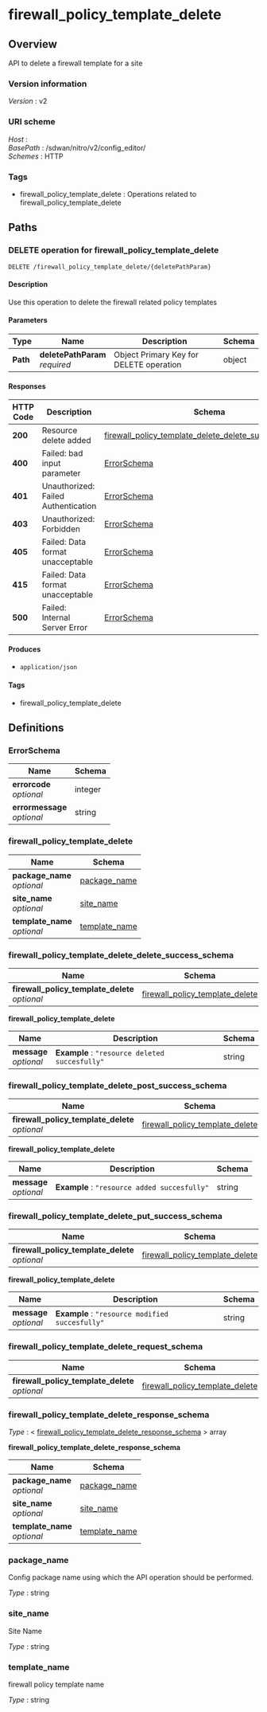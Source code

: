 # firewall\_policy\_template\_delete


<a name="overview"></a>
## Overview
API to delete a firewall template for a site


### Version information
*Version* : v2


### URI scheme
*Host* : <MGMT-IP>  
*BasePath* : /sdwan/nitro/v2/config\_editor/  
*Schemes* : HTTP


### Tags

* firewall\_policy\_template\_delete : Operations related to firewall\_policy\_template\_delete 




<a name="paths"></a>
## Paths

<a name="firewall\_policy\_template\_delete-deletepathparam-delete"></a>
### DELETE operation for firewall\_policy\_template\_delete
```
DELETE /firewall_policy_template_delete/{deletePathParam}
```


#### Description
Use this operation to delete the firewall related policy templates


#### Parameters

|Type|Name|Description|Schema|
|---|---|---|---|
|**Path**|**deletePathParam**  <br>*required*|Object Primary Key for DELETE operation|object|


#### Responses

|HTTP Code|Description|Schema|
|---|---|---|
|**200**|Resource delete added|[firewall\_policy\_template\_delete\_delete\_success\_schema](#firewall\_policy\_template\_delete\_delete\_success\_schema)|
|**400**|Failed: bad input parameter|[ErrorSchema](#errorschema)|
|**401**|Unauthorized: Failed Authentication|[ErrorSchema](#errorschema)|
|**403**|Unauthorized: Forbidden|[ErrorSchema](#errorschema)|
|**405**|Failed: Data format unacceptable|[ErrorSchema](#errorschema)|
|**415**|Failed: Data format unacceptable|[ErrorSchema](#errorschema)|
|**500**|Failed: Internal Server Error|[ErrorSchema](#errorschema)|


#### Produces

* `application/json`


#### Tags

* firewall\_policy\_template\_delete




<a name="definitions"></a>
## Definitions

<a name="errorschema"></a>
### ErrorSchema

|Name|Schema|
|---|---|
|**errorcode**  <br>*optional*|integer|
|**errormessage**  <br>*optional*|string|


<a name="firewall\_policy\_template\_delete"></a>
### firewall\_policy\_template\_delete

|Name|Schema|
|---|---|
|**package\_name**  <br>*optional*|[package\_name](#package\_name)|
|**site\_name**  <br>*optional*|[site\_name](#site\_name)|
|**template\_name**  <br>*optional*|[template\_name](#template\_name)|


<a name="firewall\_policy\_template\_delete\_delete\_success\_schema"></a>
### firewall\_policy\_template\_delete\_delete\_success\_schema

|Name|Schema|
|---|---|
|**firewall\_policy\_template\_delete**  <br>*optional*|[firewall\_policy\_template\_delete](#firewall\_policy\_template\_delete\_delete\_success\_schema-firewall\_policy\_template\_delete)|

<a name="firewall\_policy\_template\_delete\_delete\_success\_schema-firewall\_policy\_template\_delete"></a>
**firewall\_policy\_template\_delete**

|Name|Description|Schema|
|---|---|---|
|**message**  <br>*optional*|**Example** : `"resource deleted succesfully"`|string|


<a name="firewall\_policy\_template\_delete\_post\_success\_schema"></a>
### firewall\_policy\_template\_delete\_post\_success\_schema

|Name|Schema|
|---|---|
|**firewall\_policy\_template\_delete**  <br>*optional*|[firewall\_policy\_template\_delete](#firewall\_policy\_template\_delete\_post\_success\_schema-firewall\_policy\_template\_delete)|

<a name="firewall\_policy\_template\_delete\_post\_success\_schema-firewall\_policy\_template\_delete"></a>
**firewall\_policy\_template\_delete**

|Name|Description|Schema|
|---|---|---|
|**message**  <br>*optional*|**Example** : `"resource added succesfully"`|string|


<a name="firewall\_policy\_template\_delete\_put\_success\_schema"></a>
### firewall\_policy\_template\_delete\_put\_success\_schema

|Name|Schema|
|---|---|
|**firewall\_policy\_template\_delete**  <br>*optional*|[firewall\_policy\_template\_delete](#firewall\_policy\_template\_delete\_put\_success\_schema-firewall\_policy\_template\_delete)|

<a name="firewall\_policy\_template\_delete\_put\_success\_schema-firewall\_policy\_template\_delete"></a>
**firewall\_policy\_template\_delete**

|Name|Description|Schema|
|---|---|---|
|**message**  <br>*optional*|**Example** : `"resource modified succesfully"`|string|


<a name="firewall\_policy\_template\_delete\_request\_schema"></a>
### firewall\_policy\_template\_delete\_request\_schema

|Name|Schema|
|---|---|
|**firewall\_policy\_template\_delete**  <br>*optional*|[firewall\_policy\_template\_delete](#firewall\_policy\_template\_delete)|


<a name="firewall\_policy\_template\_delete\_response\_schema"></a>
### firewall\_policy\_template\_delete\_response\_schema
*Type* : < [firewall\_policy\_template\_delete\_response\_schema](#firewall\_policy\_template\_delete\_response\_schema-inline) > array

<a name="firewall\_policy\_template\_delete\_response\_schema-inline"></a>
**firewall\_policy\_template\_delete\_response\_schema**

|Name|Schema|
|---|---|
|**package\_name**  <br>*optional*|[package\_name](#package\_name)|
|**site\_name**  <br>*optional*|[site\_name](#site\_name)|
|**template\_name**  <br>*optional*|[template\_name](#template\_name)|


<a name="package\_name"></a>
### package\_name
Config package name using which the API operation should be performed.

*Type* : string


<a name="site\_name"></a>
### site\_name
Site Name

*Type* : string


<a name="template\_name"></a>
### template\_name
firewall policy template name

*Type* : string





